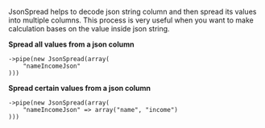 JsonSpread helps to decode json string column and then spread its values into multiple columns. This process is very useful when you want to make calculation bases on the value inside json string.

__Spread all values from a json column__

```
->pipe(new JsonSpread(array(
    "nameIncomeJson"
)))
```

__Spread certain values from a json column__

```
->pipe(new JsonSpread(array(
    "nameIncomeJson" => array("name", "income")
)))
```
